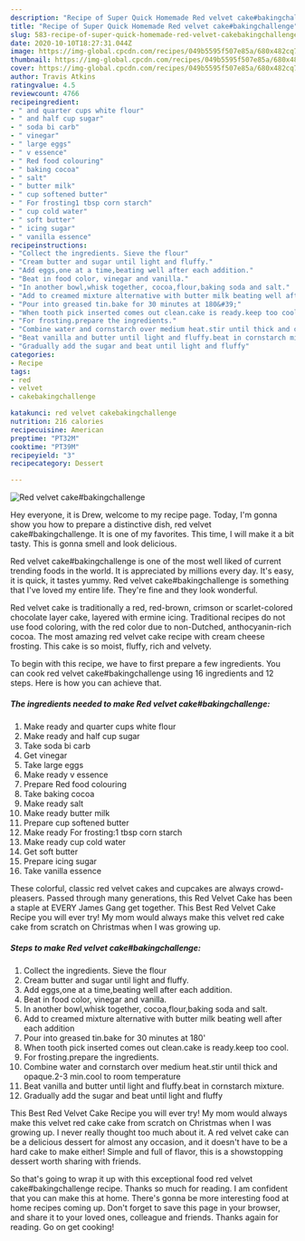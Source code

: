 ```yaml
---
description: "Recipe of Super Quick Homemade Red velvet cake#bakingchallenge"
title: "Recipe of Super Quick Homemade Red velvet cake#bakingchallenge"
slug: 583-recipe-of-super-quick-homemade-red-velvet-cakebakingchallenge
date: 2020-10-10T18:27:31.044Z
image: https://img-global.cpcdn.com/recipes/049b5595f507e85a/680x482cq70/red-velvet-cakebakingchallenge-recipe-main-photo.jpg
thumbnail: https://img-global.cpcdn.com/recipes/049b5595f507e85a/680x482cq70/red-velvet-cakebakingchallenge-recipe-main-photo.jpg
cover: https://img-global.cpcdn.com/recipes/049b5595f507e85a/680x482cq70/red-velvet-cakebakingchallenge-recipe-main-photo.jpg
author: Travis Atkins
ratingvalue: 4.5
reviewcount: 4766
recipeingredient:
- " and quarter cups white flour"
- " and half cup sugar"
- " soda bi carb"
- " vinegar"
- " large eggs"
- " v essence"
- " Red food colouring"
- " baking cocoa"
- " salt"
- " butter milk"
- " cup softened butter"
- " For frosting1 tbsp corn starch"
- " cup cold water"
- " soft butter"
- " icing sugar"
- " vanilla essence"
recipeinstructions:
- "Collect the ingredients. Sieve the flour"
- "Cream butter and sugar until light and fluffy."
- "Add eggs,one at a time,beating well after each addition."
- "Beat in food color, vinegar and vanilla."
- "In another bowl,whisk together, cocoa,flour,baking soda and salt."
- "Add to creamed mixture alternative with butter milk beating well after each addition"
- "Pour into greased tin.bake for 30 minutes at 180&#39;"
- "When tooth pick inserted comes out clean.cake is ready.keep too cool."
- "For frosting.prepare the ingredients."
- "Combine water and cornstarch over medium heat.stir until thick and opaque.2-3 min.cool to room temperature"
- "Beat vanilla and butter until light and fluffy.beat in cornstarch mixture."
- "Gradually add the sugar and beat until light and fluffy"
categories:
- Recipe
tags:
- red
- velvet
- cakebakingchallenge

katakunci: red velvet cakebakingchallenge 
nutrition: 216 calories
recipecuisine: American
preptime: "PT32M"
cooktime: "PT39M"
recipeyield: "3"
recipecategory: Dessert

---
```



![Red velvet cake#bakingchallenge](https://img-global.cpcdn.com/recipes/049b5595f507e85a/680x482cq70/red-velvet-cakebakingchallenge-recipe-main-photo.jpg)

Hey everyone, it is Drew, welcome to my recipe page. Today, I'm gonna show you how to prepare a distinctive dish, red velvet cake#bakingchallenge. It is one of my favorites. This time, I will make it a bit tasty. This is gonna smell and look delicious.

Red velvet cake#bakingchallenge is one of the most well liked of current trending foods in the world. It is appreciated by millions every day. It's easy, it is quick, it tastes yummy. Red velvet cake#bakingchallenge is something that I've loved my entire life. They're fine and they look wonderful.

Red velvet cake is traditionally a red, red-brown, crimson or scarlet-colored chocolate layer cake, layered with ermine icing. Traditional recipes do not use food coloring, with the red color due to non-Dutched, anthocyanin-rich cocoa. The most amazing red velvet cake recipe with cream cheese frosting. This cake is so moist, fluffy, rich and velvety.


To begin with this recipe, we have to first prepare a few ingredients. You can cook red velvet cake#bakingchallenge using 16 ingredients and 12 steps. Here is how you can achieve that.

<!--inarticleads1-->

##### The ingredients needed to make Red velvet cake#bakingchallenge:

1. Make ready  and quarter cups white flour
1. Make ready  and half cup sugar
1. Take  soda bi carb
1. Get  vinegar
1. Take  large eggs
1. Make ready  v essence
1. Prepare  Red food colouring
1. Take  baking cocoa
1. Make ready  salt
1. Make ready  butter milk
1. Prepare  cup softened butter
1. Make ready  For frosting:1 tbsp corn starch
1. Make ready  cup cold water
1. Get  soft butter
1. Prepare  icing sugar
1. Take  vanilla essence


These colorful, classic red velvet cakes and cupcakes are always crowd-pleasers. Passed through many generations, this Red Velvet Cake has been a staple at EVERY James Gang get together. This Best Red Velvet Cake Recipe you will ever try! My mom would always make this velvet red cake cake from scratch on Christmas when I was growing up. 

<!--inarticleads2-->

##### Steps to make Red velvet cake#bakingchallenge:

1. Collect the ingredients. Sieve the flour
1. Cream butter and sugar until light and fluffy.
1. Add eggs,one at a time,beating well after each addition.
1. Beat in food color, vinegar and vanilla.
1. In another bowl,whisk together, cocoa,flour,baking soda and salt.
1. Add to creamed mixture alternative with butter milk beating well after each addition
1. Pour into greased tin.bake for 30 minutes at 180&#39;
1. When tooth pick inserted comes out clean.cake is ready.keep too cool.
1. For frosting.prepare the ingredients.
1. Combine water and cornstarch over medium heat.stir until thick and opaque.2-3 min.cool to room temperature
1. Beat vanilla and butter until light and fluffy.beat in cornstarch mixture.
1. Gradually add the sugar and beat until light and fluffy


This Best Red Velvet Cake Recipe you will ever try! My mom would always make this velvet red cake cake from scratch on Christmas when I was growing up. I never really thought too much about it. A red velvet cake can be a delicious dessert for almost any occasion, and it doesn&#39;t have to be a hard cake to make either! Simple and full of flavor, this is a showstopping dessert worth sharing with friends. 

So that's going to wrap it up with this exceptional food red velvet cake#bakingchallenge recipe. Thanks so much for reading. I am confident that you can make this at home. There's gonna be more interesting food at home recipes coming up. Don't forget to save this page in your browser, and share it to your loved ones, colleague and friends. Thanks again for reading. Go on get cooking!
